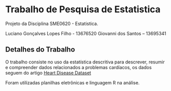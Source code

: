 # Trabalho de Pesquisa de Estatistica
Projeto da Disciplina SME0620 - Estatistica.

Luciano Gonçalves Lopes Filho - 13676520
Giovanni dos Santos – 13695341

## Detalhes do Trabalho
O trabalho consiste no uso da estatística descritiva para descrever, resumir e compreender dados relacionados a problemas cardíacos, os dados seguem do artigo [Heart Disease Dataset]([https://github.com](https://www.kaggle.com/datasets/mexwell/heart-disease-dataset?select=documentation.pdf))

Foram utilizadas planilhas eletrônicas e linguagem R na análise.

